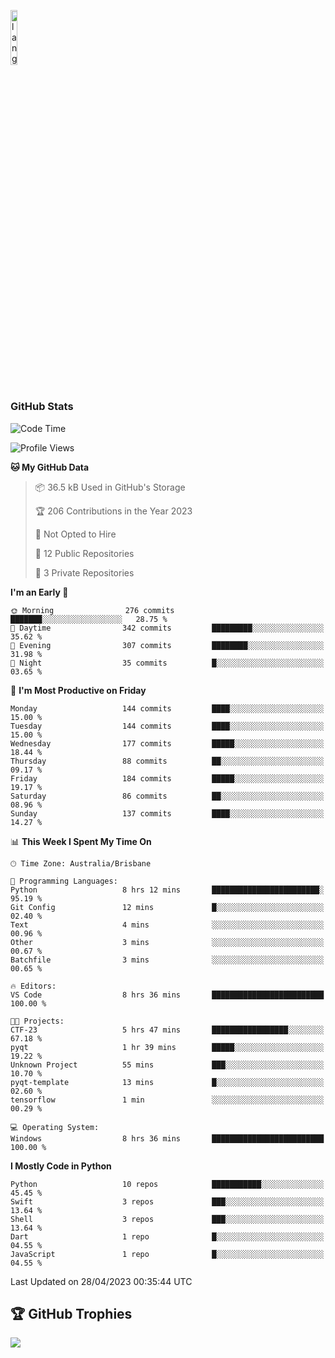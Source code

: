 <p align="left"><img width=15%" src="https://github.com/alansmathew/alansmathew/raw/master/lang.gif" alt="lang image here" /></p>

# <h3 align="left">GitHub Stats</h3>

<!--START_SECTION:waka-->
![Code Time](http://img.shields.io/badge/Code%20Time-204%20hrs%2049%20mins-blue)

![Profile Views](http://img.shields.io/badge/Profile%20Views-3-blue)

**🐱 My GitHub Data** 

> 📦 36.5 kB Used in GitHub's Storage 
 > 
> 🏆 206 Contributions in the Year 2023
 > 
> 🚫 Not Opted to Hire
 > 
> 📜 12 Public Repositories 
 > 
> 🔑 3 Private Repositories 
 > 
**I'm an Early 🐤** 

```text
🌞 Morning                276 commits         ███████░░░░░░░░░░░░░░░░░░   28.75 % 
🌆 Daytime                342 commits         █████████░░░░░░░░░░░░░░░░   35.62 % 
🌃 Evening                307 commits         ████████░░░░░░░░░░░░░░░░░   31.98 % 
🌙 Night                  35 commits          █░░░░░░░░░░░░░░░░░░░░░░░░   03.65 % 
```
📅 **I'm Most Productive on Friday** 

```text
Monday                   144 commits         ████░░░░░░░░░░░░░░░░░░░░░   15.00 % 
Tuesday                  144 commits         ████░░░░░░░░░░░░░░░░░░░░░   15.00 % 
Wednesday                177 commits         █████░░░░░░░░░░░░░░░░░░░░   18.44 % 
Thursday                 88 commits          ██░░░░░░░░░░░░░░░░░░░░░░░   09.17 % 
Friday                   184 commits         █████░░░░░░░░░░░░░░░░░░░░   19.17 % 
Saturday                 86 commits          ██░░░░░░░░░░░░░░░░░░░░░░░   08.96 % 
Sunday                   137 commits         ████░░░░░░░░░░░░░░░░░░░░░   14.27 % 
```


📊 **This Week I Spent My Time On** 

```text
🕑︎ Time Zone: Australia/Brisbane

💬 Programming Languages: 
Python                   8 hrs 12 mins       ████████████████████████░   95.19 % 
Git Config               12 mins             █░░░░░░░░░░░░░░░░░░░░░░░░   02.40 % 
Text                     4 mins              ░░░░░░░░░░░░░░░░░░░░░░░░░   00.96 % 
Other                    3 mins              ░░░░░░░░░░░░░░░░░░░░░░░░░   00.67 % 
Batchfile                3 mins              ░░░░░░░░░░░░░░░░░░░░░░░░░   00.65 % 

🔥 Editors: 
VS Code                  8 hrs 36 mins       █████████████████████████   100.00 % 

🐱‍💻 Projects: 
CTF-23                   5 hrs 47 mins       █████████████████░░░░░░░░   67.18 % 
pyqt                     1 hr 39 mins        █████░░░░░░░░░░░░░░░░░░░░   19.22 % 
Unknown Project          55 mins             ███░░░░░░░░░░░░░░░░░░░░░░   10.70 % 
pyqt-template            13 mins             █░░░░░░░░░░░░░░░░░░░░░░░░   02.60 % 
tensorflow               1 min               ░░░░░░░░░░░░░░░░░░░░░░░░░   00.29 % 

💻 Operating System: 
Windows                  8 hrs 36 mins       █████████████████████████   100.00 % 
```

**I Mostly Code in Python** 

```text
Python                   10 repos            ███████████░░░░░░░░░░░░░░   45.45 % 
Swift                    3 repos             ███░░░░░░░░░░░░░░░░░░░░░░   13.64 % 
Shell                    3 repos             ███░░░░░░░░░░░░░░░░░░░░░░   13.64 % 
Dart                     1 repo              █░░░░░░░░░░░░░░░░░░░░░░░░   04.55 % 
JavaScript               1 repo              █░░░░░░░░░░░░░░░░░░░░░░░░   04.55 % 
```




 Last Updated on 28/04/2023 00:35:44 UTC
<!--END_SECTION:waka-->

## 🏆 GitHub Trophies

![](https://github-profile-trophy.vercel.app/?username=samh06&theme=discord&no-frame=true&no-bg=false&margin-w=4)
